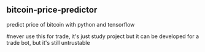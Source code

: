 ## bitcoin-price-predictor
predict price of bitcoin with python and tensorflow 

#never use this for trade, it's just study project but it can be developed for a trade bot, but it's still untrustable
